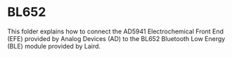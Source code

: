 # BL652
This folder explains how to connect the AD5941 Electrochemical Front End (EFE) provided by Analog Devices (AD) to the BL652 Bluetooth Low Energy (BLE) module provided by Laird.
